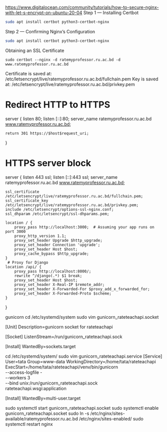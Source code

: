https://www.digitalocean.com/community/tutorials/how-to-secure-nginx-with-let-s-encrypt-on-ubuntu-20-04
Step 1 — Installing Certbot
```sh
sudo apt install certbot python3-certbot-nginx
```

Step 2 — Confirming Nginx’s Configuration
```sh
sudo apt install certbot python3-certbot-nginx

```
Obtaining an SSL Certificate
```shell
sudo certbot --nginx -d ratemyprofessor.ru.ac.bd -d www.ratemyprofessor.ru.ac.bd
```
Certificate is saved at: /etc/letsencrypt/live/ratemyprofessor.ru.ac.bd/fullchain.pem
Key is saved at:         /etc/letsencrypt/live/ratemyprofessor.ru.ac.bd/privkey.pem

# Redirect HTTP to HTTPS
server {
    listen 80;
    listen [::]:80;
    server_name ratemyprofessor.ru.ac.bd www.ratemyprofessor.ru.ac.bd;

    return 301 https://$host$request_uri;
}

# HTTPS server block
server {
    listen 443 ssl;
    listen [::]:443 ssl;
    server_name ratemyprofessor.ru.ac.bd www.ratemyprofessor.ru.ac.bd;

    ssl_certificate /etc/letsencrypt/live/ratemyprofessor.ru.ac.bd/fullchain.pem;
    ssl_certificate_key /etc/letsencrypt/live/ratemyprofessor.ru.ac.bd/privkey.pem;
    include /etc/letsencrypt/options-ssl-nginx.conf;
    ssl_dhparam /etc/letsencrypt/ssl-dhparams.pem;

    location / {
        proxy_pass http://localhost:3000;  # Assuming your app runs on port 3000
        proxy_http_version 1.1;
        proxy_set_header Upgrade $http_upgrade;
        proxy_set_header Connection 'upgrade';
        proxy_set_header Host $host;
        proxy_cache_bypass $http_upgrade;
    }
     # Proxy for Django
    location /api/ {
        proxy_pass http://localhost:8000/;
        rewrite ^/django(.*) $1 break;
        proxy_set_header Host $host;
        proxy_set_header X-Real-IP $remote_addr;
        proxy_set_header X-Forwarded-For $proxy_add_x_forwarded_for;
        proxy_set_header X-Forwarded-Proto $scheme;
    }
}

gunicorn
cd /etc/systemd/system
sudo vim gunicorn_rateteachapi.socket

[Unit]
Description=gunicorn socket for rateteachapi

[Socket]
ListenStream=/run/gunicorn_rateteachapi.sock

[Install]
WantedBy=sockets.target

cd /etc/systemd/system/
sudo vim gunicorn_rateteachapi.service
[Service]
User=tata
Group=www-data
WorkingDirectory=/home/tata/rateteachapi
ExecStart=/home/tata/rateteachapi/venv/bin/gunicorn \
          --access-logfile - \
          --workers 3 \
          --bind unix:/run/gunicorn_rateteachapi.sock \
          rateteachapi.wsgi:application

[Install]
WantedBy=multi-user.target

sudo systemctl start gunicorn_rateteachapi.socket
sudo systemctl enable gunicorn_rateteachapi.socket
sudo ln -s /etc/nginx/sites-available/ratemyprofessor.ru.ac.bd /etc/nginx/sites-enabled/
sudo systemctl restart nginx

